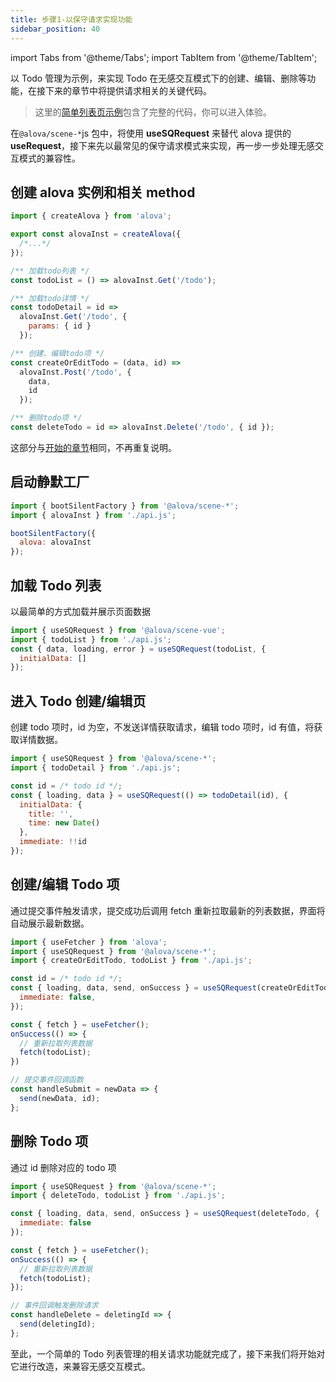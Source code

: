 ```yaml
---
title: 步骤1-以保守请求实现功能
sidebar_position: 40
---
```


import Tabs from '@theme/Tabs';
import TabItem from '@theme/TabItem';

以 Todo 管理为示例，来实现 Todo 在无感交互模式下的创建、编辑、删除等功能，在接下来的章节中将提供请求相关的关键代码。

> 这里的[简单列表页示例](../example/silent-submit-simple-list)包含了完整的代码，你可以进入体验。

在`@alova/scene-*`js 包中，将使用 **useSQRequest** 来替代 alova 提供的 **useRequest**，接下来先以最常见的保守请求模式来实现，再一步一步处理无感交互模式的兼容性。

## 创建 alova 实例和相关 method

```javascript title="api.js"
import { createAlova } from 'alova';

export const alovaInst = createAlova({
  /*...*/
});

/** 加载todo列表 */
const todoList = () => alovaInst.Get('/todo');

/** 加载todo详情 */
const todoDetail = id =>
  alovaInst.Get('/todo', {
    params: { id }
  });

/** 创建、编辑todo项 */
const createOrEditTodo = (data, id) =>
  alovaInst.Post('/todo', {
    data,
    id
  });

/** 删除todo项 */
const deleteTodo = id => alovaInst.Delete('/todo', { id });
```

这部分与[开始的章节](../get-started/quick-start)相同，不再重复说明。

## 启动静默工厂

```javascript title="main.js"
import { bootSilentFactory } from '@alova/scene-*';
import { alovaInst } from './api.js';

bootSilentFactory({
  alova: alovaInst
});
```

## 加载 Todo 列表

以最简单的方式加载并展示页面数据

```javascript
import { useSQRequest } from '@alova/scene-vue';
import { todoList } from './api.js';
const { data, loading, error } = useSQRequest(todoList, {
  initialData: []
});
```

## 进入 Todo 创建/编辑页

创建 todo 项时，id 为空，不发送详情获取请求，编辑 todo 项时，id 有值，将获取详情数据。

```javascript
import { useSQRequest } from '@alova/scene-*';
import { todoDetail } from './api.js';

const id = /* todo id */;
const { loading, data } = useSQRequest(() => todoDetail(id), {
  initialData: {
    title: '',
    time: new Date()
  },
  immediate: !!id
});
```

## 创建/编辑 Todo 项

通过提交事件触发请求，提交成功后调用 fetch 重新拉取最新的列表数据，界面将自动展示最新数据。

```javascript
import { useFetcher } from 'alova';
import { useSQRequest } from '@alova/scene-*';
import { createOrEditTodo, todoList } from './api.js';

const id = /* todo id */;
const { loading, data, send, onSuccess } = useSQRequest(createOrEditTodo, {
  immediate: false,
});

const { fetch } = useFetcher();
onSuccess(() => {
  // 重新拉取列表数据
  fetch(todoList);
})

// 提交事件回调函数
const handleSubmit = newData => {
  send(newData, id);
};

```

## 删除 Todo 项

通过 id 删除对应的 todo 项

```javascript
import { useSQRequest } from '@alova/scene-*';
import { deleteTodo, todoList } from './api.js';

const { loading, data, send, onSuccess } = useSQRequest(deleteTodo, {
  immediate: false
});

const { fetch } = useFetcher();
onSuccess(() => {
  // 重新拉取列表数据
  fetch(todoList);
});

// 事件回调触发删除请求
const handleDelete = deletingId => {
  send(deletingId);
};
```

至此，一个简单的 Todo 列表管理的相关请求功能就完成了，接下来我们将开始对它进行改造，来兼容无感交互模式。
